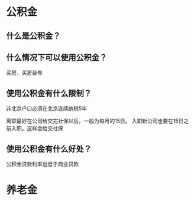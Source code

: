 公积金
======

什么是公积金？
-------------

什么情况下可以使用公积金？
-------------------------

买房，买房装修

使用公积金有什么限制？
---------------------

非北京户口必须在北京连续纳税5年

离职最好在公司给交完社保以后，一般为每月的15日。
入职新公司也要在15日之前入职。这样会给交社保

使用公积金有什么好处？
---------------------

公积金贷款利率远低于商业贷款


养老金
======
